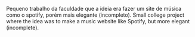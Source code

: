 Pequeno trabalho da faculdade que a ideia era fazer um site de música como o spotify, porém mais elegante (incompleto).
Small college project where the idea was to make a music website like Spotify, but more elegant (incomplete).
